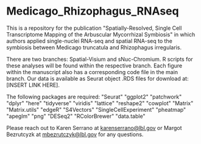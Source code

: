 # Medicago_Rhizophagus_RNAseq

This is a repository for the publication "Spatially-Resolved, Single Cell Transcriptome Mapping of the Arbuscular Mycorrhizal Symbiosis" in which authors applied single-nuclei RNA-seq and spatial RNA-seq to the symbiosis between Medicago truncatula and Rhizophagus irregularis.

There are two branches: Spatial-Visium and sNuc-Chromium. R scripts for these analyses will be found within the respective branch. 
Each figure within the manuscript also has a corresponding code file in the main branch.
Our data is available as Seurat object .RDS files for download at: [INSERT LINK HERE].

The following packages are required:
"Seurat"
"ggplot2"
"patchwork"
"dplyr"
"here"
"tidyverse"
"viridis"
"lattice"
"reshape2"
"cowplot"
"Matrix"
"Matrix.utils"
"edgeR"
"S4Vectors"
"SingleCellExperiment"
"pheatmap"
"apeglm"
"png"
"DESeq2"
"RColorBrewer"
"data.table"


Please reach out to Karen Serrano at karenserrano@lbl.gov or Margot Bezrutcyzk at mbezrutczyk@lbl.gov for any questions.



